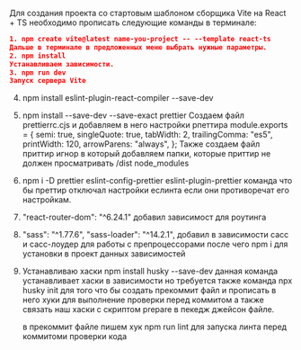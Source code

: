 Для создания проекта со стартовым шаблоном сборщика Vite на React + TS необходимо прописать следующие команды в терминале:

```json
1. npm create vite@latest name-you-project -- --template react-ts
Дальше в терминале в предложенных меню выбрать нужные параметры.
2. npm install
Устанавливаем зависимости.
3. npm run dev
Запуск сервера Vite
```

4. npm install eslint-plugin-react-compiler --save-dev
5. npm install --save-dev --save-exact prettier
   Создаем файл prettierrc.cjs и добавляем в него настройки рпеттира
   module.exports = {
   semi: true,
   singleQuote: true,
   tabWidth: 2,
   trailingComma: "es5",
   printWidth: 120,
   arrowParens: "always",
   };
   Также создаем файл приттир игнор в который добавляем папки, которые приттир не должен просматривать /dist
   node_modules

6. npm i -D prettier eslint-config-prettier eslint-plugin-prettier
   команда что бы преттир отключал настройки еслинта если они противоречат его настройкам.

7. "react-router-dom": "^6.24.1" добавил зависимост для роутинга
8. "sass": "^1.77.6",
   "sass-loader": "^14.2.1",
   добавил в зависимости сасс и сасс-лоудер для работы с препроцессорами
   после чего npm i для установки в проект данных зависимостей

9. Устанавливаю хаски npm install husky --save-dev
   данная команда устанавливает хаски в зависимости
   но требуется также команда npx husky init
   для того что бы создать прекоммит файл и прописать в него хуки для выполнение проверки перед коммитом а также связать наш хаски с скриптом prepare в пекедж джейсон файле.

   в прекоммит файле пишем хук npm run lint для запуска линта перед коммитоми проверки кода
